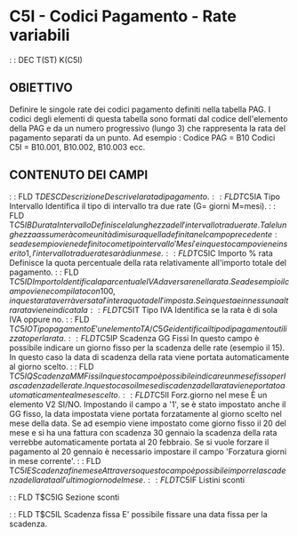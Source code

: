 # C5I - Codici Pagamento - Rate variabili
 :  : DEC T(ST) K(C5I)
## OBIETTIVO
Definire le singole rate dei codici pagamento definiti nella tabella PAG. I codici degli elementi di questa tabella sono formati dal codice dell'elemento della PAG e da un numero progressivo (lungo 3) che rappresenta la rata del pagamento separati da un punto.
Ad esempio : 
Codice PAG = B10
Codici C5I = B10.001, B10.002, B10.003 ecc.
## CONTENUTO DEI CAMPI
 :  : FLD T$DESC Descrizione
Descrive la rata di pagamento.
 :  : FLD T$C5IA Tipo Intervallo
Identifica il tipo di intervallo tra due rate (G= giorni M=mesi).
 :  : FLD T$C5IB Durata Intervallo
Definisce la lunghezza dell'intervallo tra due rate. Tale lunghezza assumerà come unità di misura quella definita nel campo precedente :  se ad esempio viene definito come tipo intervallo 'Mesi' e in questo campo viene inserito 1, l'intervallo tra due rate sarà di un mese.
 :  : FLD T$C5IC Importo % rata
Definisce la quota percentuale della rata relativamente all'importo totale del pagamento.
 :  : FLD T$C5ID Importo % IVA
Identifica la parcentuale IVA da versare nella rata. Se ad esempio il campo viene compilato con 100, in questa rata verrà versata l'intera quota dell'imposta.
Se in questa e in nessuna altra rata viene indicata la % IVA questa verrà automaticamente attribuita per relativa quota di importo rata.
 :  : FLD T$C5IT Tipo IVA
Identifica se la rata è di sola IVA oppure no.
 :  : FLD T$C5IO Tipo pagamento
E' un elemento TA/C5G e identifica il tipo di pagamento utilizzato per la rata.
 :  : FLD T$C5IP Scadenza GG Fissi
In questo campo è possibile indicare un giorno fisso per la scadenza delle rate (esempio il 15). In questo caso la data di scadenza della rata viene portata automaticamente al giorno scelto.
 :  : FLD T$C5IQ Scadenza MM Fissi
In questo campo è possibile indicare un mese fisso per la scadenza delle rate. In questo caso il mese di scadenza della rata viene portato automaticamente al mese scelto.
 :  : FLD T$C5II Forz.giorno nel mese
È un elemento V2 SI/NO. Impostando il campo a '1', se è stato impostato anche il GG fisso, la data impostata viene portata forzatamente al giorno scelto nel mese della data. Se ad esempio viene impostato come giorno fisso il 20 del mese e si ha una fattura con scadenza 30 gennaio la scadenza della rata verrebbe automaticamente portata al 20 febbraio. Se si vuole forzare il pagamento al 20 gennaio è necessario impostare il campo 'Forzatura giorni in mese corrente'.
 :  : FLD T$C5IE Scadenza fine mese
Attraverso questo campo è possibile imporre la scadenza della rata all'ultimo giorno del mese.
 :  : FLD T$C5IF Listini sconti

 :  : FLD T$C5IG Sezione sconti

 :  : FLD T$C5IL Scadenza fissa
E' possibile fissare una data fissa per la scadenza.

